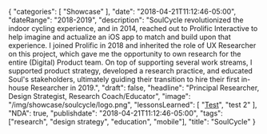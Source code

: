 {
   "categories": [
      "Showcase"
   ],
   "date": "2018-04-21T11:12:46-05:00",
   "dateRange": "2018-2019",
   "description": "SoulCycle revolutionized the indoor cycling experience, and in 2014, reached out to Prolific Interactive to help imagine and actualize an iOS app to match and build upon that experience. I joined Prolific in 2018 and inherited the role of UX Researcher on this project, which gave me the opportunity to own research for the entire (Digital) Product team. On top of supporting several work streams, I supported product strategy, developed a research practice, and educated Soul's stakeholders, ultimately guiding their transition to hire their first in-house Researcher in 2019.",
   "draft": false,
   "headline": "Principal Researcher, Design Strategist, Research Coach/Educator",
   "image": "/img/showcase/soulcycle/logo.png",
   "lessonsLearned": [
     "<a href='google.com'>Test</a>",
     "test 2"
   ],
   "NDA": true,
   "publishdate": "2018-04-21T11:12:46-05:00",
   "tags": ["research", "design strategy", "education", "mobile"],
   "title": "SoulCycle"
}

